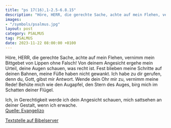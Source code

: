 ```yaml
---
title: "ps 17(16),1-2.5-6.8.15"
description: "Höre, HERR, die gerechte Sache, achte auf mein Flehen, vernimm mein Bittgebet von Lippen ohne Falsch! Von deinem Angesicht ergehe mein Urteil, deine Augen schauen, was recht ist. Fest blieben meine Schritte auf deinen Bahnen, meine Füße haben nicht gewankt. Ich habe zu dir gerufe...."
images:
- "/symbols/psalmus.jpg"
layout: post
category: PSALMUS
tag: PSALMUS
date: 2023-11-22 08:00:00 +0100
---
```

Höre, HERR, die gerechte Sache, achte auf mein Flehen, vernimm mein Bittgebet von Lippen ohne Falsch!
Von deinem Angesicht ergehe mein Urteil, deine Augen schauen, was recht ist.
Fest blieben meine Schritte auf deinen Bahnen, meine Füße haben nicht gewankt.
Ich habe zu dir gerufen, denn du, Gott, gibst mir Antwort.<!--more--> Wende dein Ohr mir zu, vernimm meine Rede!
Behüte mich wie den Augapfel, den Stern des Auges, birg mich im Schatten deiner Flügel.

Ich, in Gerechtigkeit werde ich dein Angesicht schauen, mich sattsehen an deiner Gestalt, wenn ich erwache.<br>
[Quelle: Evangelizo](https://evangeliumtagfuertag.org/DE/gospel)

[Textstelle auf Bibelserver](https://www.bibleserver.com/EU/ps17(16),1-2.5-6.8.15)
